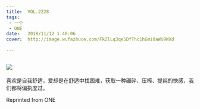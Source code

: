 ```yaml
---
title:	VOL.2228
tags:
 - 一个
 - ONE
date:	2018/11/12 1:40:06
cover:	http://image.wufazhuce.com/FkZlLq3qeSDfThc1hGmi8aWU9WXd

---
```

![](http://image.wufazhuce.com/FkZlLq3qeSDfThc1hGmi8aWU9WXd)
---

喜欢是自我舒适，爱却是在舒适中找困难，获取一种碾碎、压榨、提纯的快感，我们都将偏执度过。
 
Reprinted from ONE

